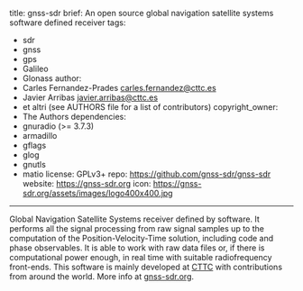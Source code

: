 title: gnss-sdr
brief: An open source global navigation satellite systems software defined receiver
tags:
  - sdr
  - gnss
  - gps
  - Galileo
  - Glonass
author:
  - Carles Fernandez-Prades <carles.fernandez@cttc.es>
  - Javier Arribas <javier.arribas@cttc.es>
  - et altri (see AUTHORS file for a list of contributors)
copyright_owner:
  - The Authors
dependencies:
  - gnuradio (>= 3.7.3)
  - armadillo
  - gflags
  - glog
  - gnutls
  - matio
license: GPLv3+
repo: https://github.com/gnss-sdr/gnss-sdr
website: https://gnss-sdr.org
icon: https://gnss-sdr.org/assets/images/logo400x400.jpg
---
Global Navigation Satellite Systems receiver defined by software. It performs all the signal
processing from raw signal samples up to the computation of the Position-Velocity-Time solution,
including code and phase observables. It is able to work with raw data files or, if there is
computational power enough, in real time with suitable radiofrequency front-ends. This software
is mainly developed at [CTTC](http://www.cttc.es "Centre Tecnologic de Telecomunicacions de Catalunya")
with contributions from around the world. More info at [gnss-sdr.org](https://gnss-sdr.org "GNSS-SDR's Homepage").
